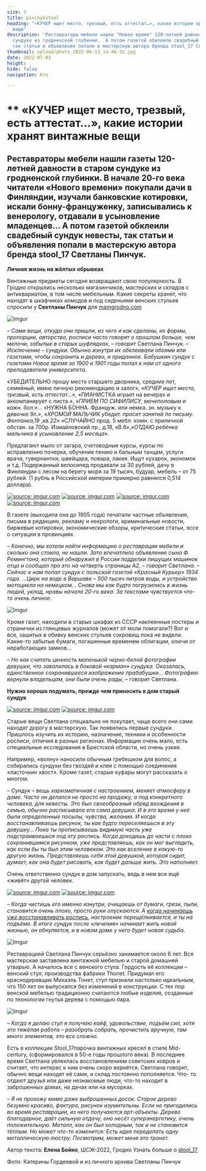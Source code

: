```yaml
---
size: 3
title: pinchykstool
heading: "«КУЧЕР ищет место, трезвый, есть аттестат…», какие истории хранят винтажные
  вещи"
description: 'Реставраторы мебели нашли "Новое время" 120-летней давности в старом
  сундуке из гродненской глубинки.  А потом газетой обклеили свадебный сундук невесты,
  так статьи и объявления попали в мастерскую автора бренда stool_17 Светланы Пинчук. '
thumbnail: upload/photo_2022-06-13_14-46-32.jpg
date: 2022-07-03
height: 
hide: false
navigation: Кто

---
```

# ** «КУЧЕР ищет место, трезвый, есть аттестат…», какие истории хранят винтажные вещи

## Реставраторы мебели нашли газеты 120-летней давности в старом сундуке из гродненской глубинки. В начале 20-го века читатели «Нового времени» покупали дачи в Финляндии, изучали банковские котировки, искали бонну-француженку, записывались к венерологу, отдавали в усыновление младенцев... А потом газетой обклеили свадебный сундук невесты, так статьи и объявления попали в мастерскую автора бренда stool_17 Светланы Пинчук.

**Личная жизнь на жёлтых обрывках**

Винтажные предметы сегодня возвращают свою популярность. В Гродно открылись несколько магазинчиков, мастерских и складов с антиквариатом, в том числе мебельным. Какие секреты хранят, что находят в шкафчиках комодов и под сиденьями венских стульев спросили у **Светланы Пинчук** для [mamgrodno.com](www.mamgrodno.com)

![Imgur](https://i.imgur.com/Yz6hlDI.jpg)

–  _Сами вещи, откуда они пришли, из чего и как сделаны, их формы, пропорции, авторство, росписи часто говорят о прошлом больше, чем мелочи, забытые в старых шуфлядках_, –  говорит Светлана Пинчук. – _Исключение – сундуки. Обычно изнутри их обклеивали обоями или газетами, чтобы сохранить и дерево, и приданное. Бабушкин сундук с газетами Новое время за 1900 и 1901 годы попал к нам от одного преподавателя университета_. 

«УБЕДИТЕЛЬНО прошу место старшего дворника, средних лет, семейный, имею личную рекомендацию и залог», _«КУЧЕР ищет место, трезвый, есть аттестат…»_, «ПИАНИСТКА играет на вечерах и аккомпанирует с листа.», _«ПРИЕМ ПО СИФИЛИСУ, мочеполовым и кожн. бол.»_…  «НУЖНА БОННА. Француж. или немка. зн. музыку к девочке 9л.», _«ХРОМОЙ МАЛЬЧИК убедит. просит занятий по письму. Фонтанка,19 ,кв.22»_ «СЛУЧАЙНО  прод. 5 мебл. комн. с приличной обстан. за 700р. Измайловский пр., д.18, кВ.8»,_«ОТДАЮ ребёнка мальчика в усыновление 2,5 месяца»_.

Предлагают мыло от загара, счетоводные курсы, курсы по исправлению почерка, обучение пению и бальным танцам, услуги врача, гувернантки, швейцара, повара, лакея. Ищут кухарок, экономок и т.д.  Подержанный велосипед продавали за 30 рублей, дачу в Финляндии с лесом на берегу моря за 19 тысяч, будуар, мебель – от 75 рублей. (1 рубль в Российской империи примерно равнялся 0,514 доллара).

<div class="gallery4">
<!-- Смените gallery2 на gallery3 или gallery4, цифра определяет количество картинок в одном ряду -->
<a href="https://imgur.com/16kzuYy"><img src="https://i.imgur.com/16kzuYy.jpg" title="source: imgur.com" /></a>
<a href="https://imgur.com/mV7bja3"><img src="https://i.imgur.com/mV7bja3.jpg" title="source: imgur.com" /></a>
<a href="https://imgur.com/8CnikU0"><img src="https://i.imgur.com/8CnikU0.jpg" title="source: imgur.com" /></a>
<a href="https://imgur.com/TKKpmzR"><img src="https://i.imgur.com/TKKpmzR.jpg" title="source: imgur.com" /></a>
</div>

В газете (выходила она до 1905 года) печатали частные объявления, письма в редакцию, рекламу и некрологи, криминальные новости, биржевые котировки, экономические обзоры, критические статьи, эссе о ситуации в провинциях.

– _Конечно, мы хотели найти информацию о реставрации мебели и сколько она стоила, не нашли. Зато впечатлило объявление сына Ф. Ремингтона, который обнаружил в России подделки пишущих машинок отца и сообщал про это на четверть страницы А2, – говорит Светлана. – Сейчас к нам попал сундук с польской газетой «Красный Курьер» 1934 года. …Цирк на воде в Варшаве – 500 тысяч литров воды, и устройство мотоцикла на немецком... Снова мы как будто погрузились в жизнь людей, уклад, нравы начала 20-го века. За текстами чувствуется что-то очень личное._

![Imgur](https://i.imgur.com/RG5mrJX.jpg)

Кроме газет, находили в старых шкафах из СССР наклеенные постеры и странички из глянцевых журналов (может от моли помогали?) 
Вот и все, зашитых в обивку венских стульев сокровищ пока не видели. Какие-то забытые бумаги, погашенные временем облигации, ключи от неработающих замков...

– _Но как считать ценность маленькой черно-белой фотографии девушки, что  завалилась в боковой «карман» сундука. Оказалась, единственное сохранившееся изображение прабабушки… Фотографию вернули владельцам, они были очень рады_, – говорит Светлана.

**Нужно хорошо подумать, прежде чем приносить в дом старый сундук**

<div class="gallery2">
<!-- Смените gallery2 на gallery3 или gallery4, цифра определяет количество картинок в одном ряду -->
<a href="https://imgur.com/MUedxQx"><img src="https://i.imgur.com/MUedxQx.jpg" title="source: imgur.com" /></a>
<a href="https://imgur.com/F6d5Bbf"><img src="https://i.imgur.com/F6d5Bbf.jpg" title="source: imgur.com" /></a>
</div>

Старые вещи Светлана специально не покупает, чаще всего они сами находят дорогу в мастерскую. Так появились первые сундуки. Пришлось изучить их историю, назначение, техники и особенности росписи, отличия в разных регионах. Информации очень мало, есть специальные исследования в Брестской области, но очень узкие.

Например, «волну» наносили обычным гребешком для волос, а собирались сундуки без гвоздей и клея с помощью соединения «ласточкин хвост».
Кроме газет, старые куфары могут рассказать о многом.

– _Сундук – вещь харизматичная  с настроением,  меняет атмосферу  в доме. Часто он делался не просто на продажу, а под конкретного человека, для невесты.  Это был своеобразный обряд вхождения в семью, обычно расписывала его сама девушка. И в это время у неё были определенные посылы, чувства, желания.   И когда восстанавливаешь рисунок, ты как будто переселяешься в эту девушку… Пока ты прописываешь видимую часть уже подстраиваешься под эту роспись. Когда доходишь до части с плохо сохранившимся рисунком, уже представляешь, как он мог выглядеть, как если бы ты был этим человеком. Это как вселение в какую-то другую жизнь. Представляешь себя этой девушкой, которая сидит, думает, как она будет рисовать, как будет дальше жить. Это наполняет._

Очень ответственно сундук в дом запускать, ведь в нем все ещё «живёт» другой человек.

<div class="gallery2">
<!-- Смените gallery2 на gallery3 или gallery4, цифра определяет количество картинок в одном ряду -->
<a href="https://imgur.com/Wq3nAQj"><img src="https://i.imgur.com/Wq3nAQj.jpg" title="source: imgur.com" /></a>
<a href="https://imgur.com/oCC5s7H"><img src="https://i.imgur.com/oCC5s7H.jpg" title="source: imgur.com" /></a>
</div>

– _Когда чистишь его именно изнутри, очищаешь от бумаги, грязи, пыли, становится очень плохо, просто руки опускаются. А [когда начинаешь уже восстанавливать роспись](https://www.facebook.com/100006198755075/videos/718853949356153), настроение перещёлкивается, и ты на подъёме. В итоге сундук после «лечения» начинает жить новой жизнью, он обнуляется, и в новом доме у него будет новая судьба_.

![Imgur](https://i.imgur.com/ibxhDze.jpg)

Реставрацией Светлана Пинчук серьёзно занимается около 6 лет. Вся мастерская заставлена винтажной мебелью и старой домашней утварью.  А началось все с венского стула. Гордость её коллекции – венский стул, производства фабрики Thonet. Придумал его краснодеревщик Михаэль Тонет, стул признали настолько идеальным, что 150 лет он выпускался без изменений в конструкции. С тех пор венской мебелью традиционно считаются любые изделия, созданные по технологии гнутья дерева с помощью пара.

![Imgur](https://i.imgur.com/gJ0FksO.jpg)

–  _Когда я делаю стул я получаю кайф, удовольствие, подъём сил, хотя это тяжёлая работа – разобрать собрать, прочистить вручную, там много элементов,  это все сложно_.

Есть в коллекции Stool_17парочка винтажных кресел в стиле Mid-century, (сформировался в 50-е годы прошлого века).  В последнее время Светлана увлеклась восстановлением советских ковров и считает, что интерес к ним очень скоро вернётся. 
Светлана говорит, обычно вещи находят её сами, и склад постоянно пополняется. Что- то отдают друзья или даже незнакомые люди, что-то находит в заброшенных домах, на дачах или на мусорках. 

– _Я не прохожу мимо даже выброшенных досок. Старое дерево безумно красиво, фактура, рисунок изумительны. Если не пригодились во время реставрации, из него получаются арт-объекты. Дерево благодарное, даёт сильную отдачу, оно несёт суперэнергетику, очень положительную. Металл, как он был холодным, так и не становится тёплым.  Но может что-то изменится. Есть идея переделать одну металлическую люстру.  Посмотрим, может меня это тронет._

Автор текста: **Елена Бойко**, ШСЖ-2022, Гродно
Узнать больше о [stool_17](https://www.instagram.com/stool_17/)

Фото: Катерины Гордеевой и из личного архива Светланы Пинчук 



  

